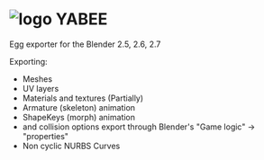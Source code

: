 ![logo](http://i.imgur.com/lVMTcfS.png)
YABEE
=====
Egg exporter for the Blender 2.5, 2.6, 2.7

Exporting:
- Meshes
- UV layers
- Materials and textures (Partially)
- Armature (skeleton) animation
- ShapeKeys (morph) animation
- <Tag> and collision options export through Blender's "Game logic" -> "properties"
- Non cyclic NURBS Curves
